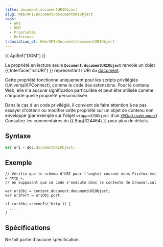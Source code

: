 ```yaml
---
title: document.documentURIObject
slug: Web/API/Document/documentURIObject
tags:
  - API
  - DOM
  - Propriétés
  - Reference
translation_of: Web/API/Document/documentURIObject
---
```

{{ ApiRef("DOM") }}

La propriété en lecture seule **`Document.documentURIObject`** renvoie un objet {{ Interface("nsIURI") }} représentant l'URI du [document](/fr/docs/Web/API/document).

Cette propriété fonctionne uniquement pour les scripts privilégiés (UniversalXPConnect), comme le code des extensions. Pour le contenu Web, elle n'a aucune signification particulière et peut être utilisée comme n'importe quelle propriété personnalisée.

Dans le cas d'un code privilégié, il convient de faire attention à ne pas essayer d'obtenir ou modifier cette propriété sur un objet de contenu non enveloppé (par exemple sur l'objet `wrappedJSObject` d'un [`XPCNativeWrapper`](/fr/docs/Mozilla/Tech/Xray_vision)). Consultez les commentaires du {{ Bug(324464) }} pour plus de détails.

## Syntaxe

```js
var uri = doc.documentURIObject;
```

## Exemple

    // Vérifie que le schéma d'URI pour l'onglet courant dans Firefox est « http »,
    // en supposant que ce code s'exécute dans le contexte de browser.xul

    var uriObj = content.document.documentURIObject;
    var uriPort = uriObj.port;

    if (uriObj.schemeIs('http')) {
      ...
    }

## Spécifications

Ne fait partie d'aucune spécification.
